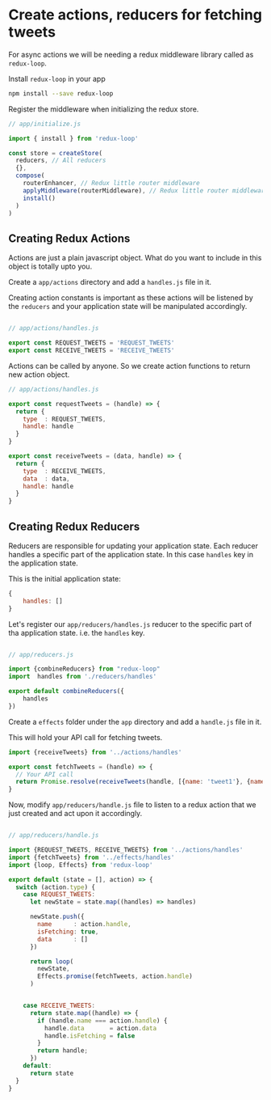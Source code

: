 # Create actions, reducers for fetching tweets

For async actions we will be needing a redux middleware library called as `redux-loop`. 

Install `redux-loop` in your app

```sh
npm install --save redux-loop
```


Register the middleware when initializing the redux store.

```js
// app/initialize.js

import { install } from 'redux-loop'

const store = createStore(
  reducers, // All reducers
  {},
  compose(
    routerEnhancer, // Redux little router middleware
    applyMiddleware(routerMiddleware), // Redux little router middleware
    install()
  )
)
```



Creating Redux Actions 
----------------------

Actions are just a plain javascript object. What do you want to include in this object is totally upto you.

Create a `app/actions` directory and add a `handles.js` file in it.


Creating action constants is important as these actions will be listened by the `reducers` and your application state will be manipulated accordingly.
  
  
 

```js

// app/actions/handles.js

export const REQUEST_TWEETS = 'REQUEST_TWEETS'
export const RECEIVE_TWEETS = 'RECEIVE_TWEETS'

```


Actions can be called by anyone. So we create action functions to return new action object.

```js
// app/actions/handles.js

export const requestTweets = (handle) => {
  return {
    type  : REQUEST_TWEETS,
    handle: handle
  }
}

export const receiveTweets = (data, handle) => {
  return {
    type  : RECEIVE_TWEETS,
    data  : data,
    handle: handle
  }
}
```


Creating Redux Reducers
-----------------------

Reducers are responsible for updating your application state. Each reducer handles a specific part of the application state. In this case `handles` key in the application state.

This is the initial application state:
```js
{
    handles: []
}
```


Let's register our `app/reducers/handles.js` reducer to the specific part of tha application state. i.e. the `handles` key.

```js

// app/reducers.js 

import {combineReducers} from "redux-loop"
import  handles from './reducers/handles'

export default combineReducers({
	handles
})

```

Create a `effects` folder under the `app` directory and add a `handle.js` file in it.

This will hold your API call for fetching tweets.

```js
import {receiveTweets} from '../actions/handles'

export const fetchTweets = (handle) => {
  // Your API call
  return Promise.resolve(receiveTweets(handle, [{name: 'tweet1'}, {name: 'tweet2'}]))
}

```


Now, modify `app/reducers/handle.js` file to listen to a redux action that we just created and act upon it accordingly.


```js

// app/reducers/handle.js

import {REQUEST_TWEETS, RECEIVE_TWEETS} from '../actions/handles'
import {fetchTweets} from '../effects/handles'
import {loop, Effects} from 'redux-loop'

export default (state = [], action) => {
  switch (action.type) {
    case REQUEST_TWEETS:
      let newState = state.map((handles) => handles)

      newState.push({
        name      : action.handle,
        isFetching: true,
        data      : []
      })

      return loop(
        newState,
        Effects.promise(fetchTweets, action.handle)
      )


    case RECEIVE_TWEETS:
      return state.map((handle) => {
        if (handle.name === action.handle) {
          handle.data       = action.data
          handle.isFetching = false
        }
        return handle;
      })
    default:
      return state
  }
}

```

